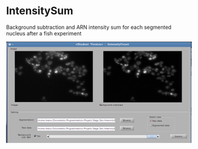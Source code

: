 IntensitySum
============

Background subtraction and ARN intensity sum for each segmented nucleus after a fish experiment

![alt tag](/example/data_for_display/intensitycount)
